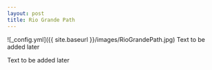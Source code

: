 ```yaml
---
layout: post
title: Rio Grande Path
---
```


![_config.yml]({{ site.baseurl }}/images/RioGrandePath.jpg)
Text to be added later

Text to be added later
